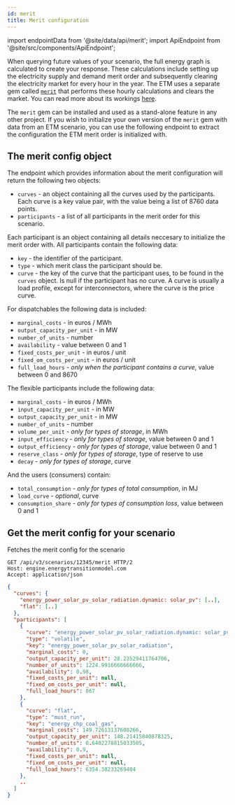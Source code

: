 ```yaml
---
id: merit
title: Merit configuration
---
```


import endpointData from '@site/data/api/merit';
import ApiEndpoint from '@site/src/components/ApiEndpoint';

When querying future values of your scenario, the full energy graph is calculated to create your
response. These calculations include setting up the electricity supply and demand merit order and subsequently clearing the electricity market for every hour in the year. The ETM uses a separate gem called [`merit`](https://github.com/quintel/merit) that performs these hourly
calculations and clears the market. You can read more about its workings [here](/main/merit-order).

The `merit` gem can be installed and used as a stand-alone feature in any other project. If you wish to initialize your own
version of the `merit` gem with data from an ETM scenario, you can use the following endpoint to
extract the configuration the ETM merit order is initialized with.

## The merit config object

The endpoint which provides information about the merit configuration will return the following two
objects:

* `curves` - an object containing all the curves used by the participants. Each curve is a key value pair, with the value being a list of 8760 data points.
* `participants` - a list of all participants in the merit order for this scenario.

Each participant is an object containing all details neccesary to initialize the merit order with. All
participants contain the following data:

* `key` - the identifier of the participant.
* `type` - which merit class the participant should be.
* `curve` - the key of the curve that the participant uses, to be found in the `curves` object. Is null if the participant has no curve. A curve is usually a load profile, except for interconnectors, where the curve is the price curve.

For dispatchables the following data is included:
* `marginal_costs` - in euros / MWh
* `output_capacity_per_unit` - in MW
* `number_of_units` - number
* `availability` - value between 0 and 1
* `fixed_costs_per_unit` - in euros / unit
* `fixed_om_costs_per_unit` - in euros / unit
* `full_load_hours` - *only when the participant contains a curve*, value between 0 and 8670

The flexible participants include the following data:
* `marginal_costs` - in euros / MWh
* `input_capacity_per_unit` - in MW
* `output_capacity_per_unit` - in MW
* `number_of_units` - number
* `volume_per_unit` - *only for types of storage*, in MWh
* `input_efficiency` - *only for types of storage*, value between 0 and 1
* `output_efficiency` - *only for types of storage*, value between 0 and 1
* `reserve_class` - *only for types of storage*, type of reserve to use
* `decay` - *only for types of storage*, curve

And the users (consumers) contain:
* `total_consumption` - *only for types of total consumption*, in MJ
* `load_curve` - *optional*, curve
* `consumption_share` - *only for types of consumption loss*, value between 0 and 1

## Get the merit config for your scenario

Fetches the merit config for the scenario

<ApiEndpoint data={endpointData.index} />

```http title="Example request"
GET /api/v3/scenarios/12345/merit HTTP/2
Host: engine.energytransitionmodel.com
Accept: application/json
```

```json title="Example response"
{
  "curves": {
    "energy_power_solar_pv_solar_radiation.dynamic: solar_pv": [..],
    "flat": [..]
  },
  "participants": [
    {
      "curve": "energy_power_solar_pv_solar_radiation.dynamic: solar_pv",
      "type": "volatile",
      "key": "energy_power_solar_pv_solar_radiation",
      "marginal_costs": 0,
      "output_capacity_per_unit": 28.23529411764706,
      "number_of_units": 1224.9916666666666,
      "availability": 0.98,
      "fixed_costs_per_unit": null,
      "fixed_om_costs_per_unit": null,
      "full_load_hours": 867
    },
    {
      "curve": "flat",
      "type": "must_run",
      "key": "energy_chp_coal_gas",
      "marginal_costs": 149.72613137608266,
      "output_capacity_per_unit": 148.21415840878325,
      "number_of_units": 0.6402278815033505,
      "availability": 0.9,
      "fixed_costs_per_unit": null,
      "fixed_om_costs_per_unit": null,
      "full_load_hours": 6354.38233269404
    },
    ..
  ]
}
```
